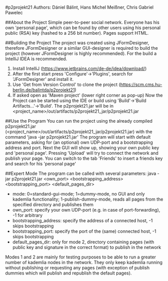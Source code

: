 #p2projekt21
Authors: Dániel Bálint, Hans Michel Meißner, Chris Gabriel Pawelec

##About the Project
Simple peer-to-peer social network. Everyone has his own 'personal page', which can be found by other users using his personal public (RSA) key (hashed to a 256 bit number). Pages support HTML.

##Building the Project
The project was created using JFormDesigner, therefore JFormDesigner or a similar GUI-designer is required to build the project (however JFormDesigner is highly recommended).
For the build a IntelliJ IDEA is recommended.
1. Install IntelliJ (https://www.jetbrains.com/de-de/idea/download/)
2. After the first start press 'Configure'->'Plugins', search for 'JFormDesigner' and install it.
3. Use 'Get from Version Control' to clone the project (https://scm.cms.hu-berlin.de/balintda/p2projekt21) 
4. If asked open as 'Maven project' (lower right corner as pop-up)
Now the Project can be started using the IDE or build using 'Build'->'Build Artifacts...'->'Build'. The p2projekt21.jar will be in <project_name>/out/artifacts/p2projekt21_jar/p2projekt21.jar

##Use the Program
You can run the project using the already compiled p2projekt21.jar (<project_name>/out/artifacts/p2projekt21_jar/p2projekt21.jar) with the command 'java -jar p2projekt21.jar'
The program will start with default parameters, asking for (an optional) own UDP-port and a bootstrapping address and port.
Next the GUI will show up, showing your own public key and 'personal page'. Pressing 'Upload' will try to connect the network and publish your page. You can switch to the tab 'Friends' to insert a friends key and search for his 'personal page'

##Expert Mode
The program can be called with several parameters:
java -jar p2projekt21.jar <mode> <own_port> <bootstrapping_address> <bootstrapping_port> <default_pages_dir>
- mode: 0=standard-gui-mode; 1=dummy-mode, no GUI and only kademlia functionality; 1-publish-dummy-mode, reads all pages from the specified directory and publishes them
- own_port: specify your own UDP-port (e.g. in case of port-forwarding), -1 for arbitrary
- bootstrapping_address: specify the address of a connected host, -1 skips bootstrapping
- bootstrapping_port: specify the port of the (same) connected host, -1 skips bootstrapping
- default_pages_dir: only for mode 2, directory containing pages (with public key and signature in the correct format) to publish in the network

Modes 1 and 2 are mainly for testing purposes to be able to run a greater number of kademlia nodes in the network. They only keep kademlia running without publishing or requesting any pages (with exception of publish dummies which will publish and republish the default pages).
